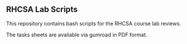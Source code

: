 ## RHCSA Lab Scripts
This repository contains bash scripts for the RHCSA course lab reviews. 

The tasks sheets are avaliable via gumroad in PDF format.

